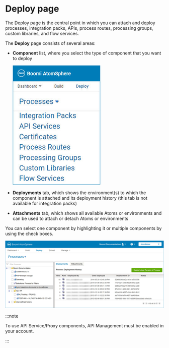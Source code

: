 # Deploy page 

<head>
  <meta name="guidename" content="Integration"/>
  <meta name="context" content="GUID-68e4fdf6-69ec-4563-99e4-b896aeaa79e6"/>
</head>

The Deploy page is the central point in which you can attach and deploy processes, integration packs, APIs, process routes, processing groups, custom libraries, and flow services.

The **Deploy** page consists of several areas:

- **Component** list, where you select the type of component that you want to deploy

    ![The expanded deploy menu on the Deploy page.](../Images/deploy-mn-deploy.jpg)

- **Deployments** tab, which shows the environment\(s\) to which the component is attached and its deployment history \(this tab is not available for integration packs\)

- **Attachments** tab, which shows all available Atoms or environments and can be used to attach or detach Atoms or environments

You can select one component by highlighting it or multiple components by using the check boxes.

![A highlighted component displays its deployment history information.](../Images/deploy-fs-deployments-atoms.jpg)

:::note

To use API Service/Proxy components, API Management must be enabled in your account.

:::